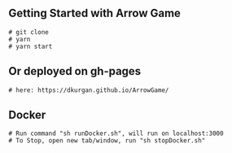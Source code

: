 ## Getting Started with Arrow Game 
    # git clone 
    # yarn 
    # yarn start 
## Or deployed on gh-pages 
    # here: https://dkurgan.github.io/ArrowGame/ 
## Docker 
    # Run command "sh runDocker.sh", will run on localhost:3000
    # To Stop, open new tab/window, run "sh stopDocker.sh"
    